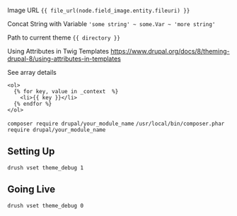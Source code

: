 Image URL
`{{ file_url(node.field_image.entity.fileuri) }}`

Concat String with Variable
`'some string' ~ some.Var ~ 'more string'`

Path to current theme
`{{ directory }}`

Using Attributes in Twig Templates
https://www.drupal.org/docs/8/theming-drupal-8/using-attributes-in-templates

See array details

```
<ol>
  {% for key, value in _context  %}
    <li>{{ key }}</li>
  {% endfor %}
</ol>
```

`composer require drupal/your_module_name`
`/usr/local/bin/composer.phar require drupal/your_module_name`

## Setting Up

`drush vset theme_debug 1`

## Going Live

`drush vset theme_debug 0`